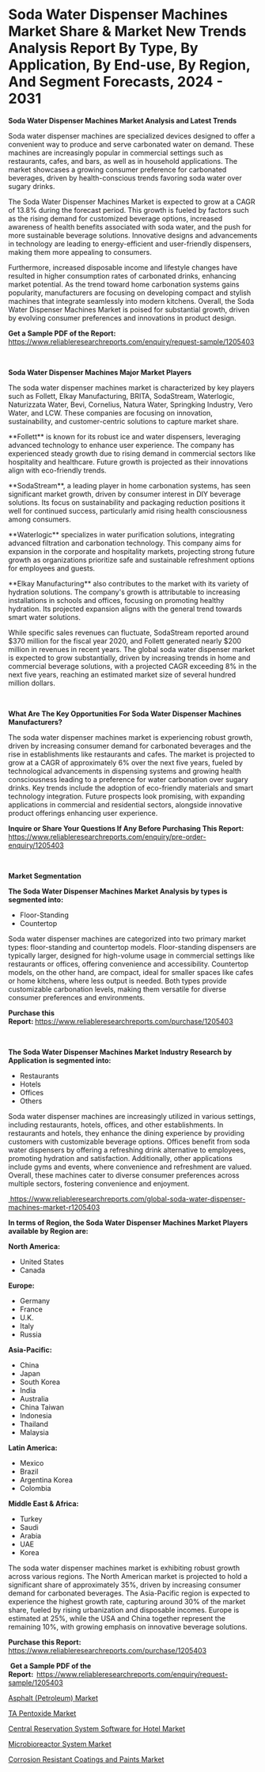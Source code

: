 <p><h1>Soda Water Dispenser Machines Market Share & Market New Trends Analysis Report By Type, By Application, By End-use, By Region, And Segment Forecasts, 2024 - 2031</h1></p><p><strong>Soda Water Dispenser Machines Market Analysis and Latest Trends</strong></p>
<p><p>Soda water dispenser machines are specialized devices designed to offer a convenient way to produce and serve carbonated water on demand. These machines are increasingly popular in commercial settings such as restaurants, cafes, and bars, as well as in household applications. The market showcases a growing consumer preference for carbonated beverages, driven by health-conscious trends favoring soda water over sugary drinks.</p><p>The Soda Water Dispenser Machines Market is expected to grow at a CAGR of 13.8% during the forecast period. This growth is fueled by factors such as the rising demand for customized beverage options, increased awareness of health benefits associated with soda water, and the push for more sustainable beverage solutions. Innovative designs and advancements in technology are leading to energy-efficient and user-friendly dispensers, making them more appealing to consumers. </p><p>Furthermore, increased disposable income and lifestyle changes have resulted in higher consumption rates of carbonated drinks, enhancing market potential. As the trend toward home carbonation systems gains popularity, manufacturers are focusing on developing compact and stylish machines that integrate seamlessly into modern kitchens. Overall, the Soda Water Dispenser Machines Market is poised for substantial growth, driven by evolving consumer preferences and innovations in product design.</p></p>
<p><strong>Get a Sample PDF of the Report:&nbsp;</strong> <a href="https://www.reliableresearchreports.com/enquiry/request-sample/1205403?utm_campaign=8&utm_medium=2&utm_source=Github&utm_content=ia&utm_term=31122024&utm_id=soda-water-dispenser-machines">https://www.reliableresearchreports.com/enquiry/request-sample/1205403</a></p>
<p>&nbsp;</p>
<p><strong>Soda Water Dispenser Machines Major Market Players</strong></p>
<p><p>The soda water dispenser machines market is characterized by key players such as Follett, Elkay Manufacturing, BRITA, SodaStream, Waterlogic, Naturizzata Water, Bevi, Cornelius, Natura Water, Springking Industry, Vero Water, and LCW. These companies are focusing on innovation, sustainability, and customer-centric solutions to capture market share.</p><p>**Follett** is known for its robust ice and water dispensers, leveraging advanced technology to enhance user experience. The company has experienced steady growth due to rising demand in commercial sectors like hospitality and healthcare. Future growth is projected as their innovations align with eco-friendly trends.</p><p>**SodaStream**, a leading player in home carbonation systems, has seen significant market growth, driven by consumer interest in DIY beverage solutions. Its focus on sustainability and packaging reduction positions it well for continued success, particularly amid rising health consciousness among consumers.</p><p>**Waterlogic** specializes in water purification solutions, integrating advanced filtration and carbonation technology. This company aims for expansion in the corporate and hospitality markets, projecting strong future growth as organizations prioritize safe and sustainable refreshment options for employees and guests.</p><p>**Elkay Manufacturing** also contributes to the market with its variety of hydration solutions. The company's growth is attributable to increasing installations in schools and offices, focusing on promoting healthy hydration. Its projected expansion aligns with the general trend towards smart water solutions.</p><p>While specific sales revenues can fluctuate, SodaStream reported around $370 million for the fiscal year 2020, and Follett generated nearly $200 million in revenues in recent years. The global soda water dispenser market is expected to grow substantially, driven by increasing trends in home and commercial beverage solutions, with a projected CAGR exceeding 8% in the next five years, reaching an estimated market size of several hundred million dollars.</p></p>
<p>&nbsp;</p>
<p><strong>What Are The Key Opportunities For Soda Water Dispenser Machines Manufacturers?</strong></p>
<p><p>The soda water dispenser machines market is experiencing robust growth, driven by increasing consumer demand for carbonated beverages and the rise in establishments like restaurants and cafes. The market is projected to grow at a CAGR of approximately 6% over the next five years, fueled by technological advancements in dispensing systems and growing health consciousness leading to a preference for water carbonation over sugary drinks. Key trends include the adoption of eco-friendly materials and smart technology integration. Future prospects look promising, with expanding applications in commercial and residential sectors, alongside innovative product offerings enhancing user experience.</p></p>
<p><strong>Inquire or Share Your Questions If Any Before Purchasing This Report:</strong> <a href="https://www.reliableresearchreports.com/enquiry/pre-order-enquiry/1205403?utm_campaign=8&utm_medium=2&utm_source=Github&utm_content=ia&utm_term=31122024&utm_id=soda-water-dispenser-machines">https://www.reliableresearchreports.com/enquiry/pre-order-enquiry/1205403</a></p>
<p>&nbsp;</p>
<p><strong>Market Segmentation</strong></p>
<p><strong>The Soda Water Dispenser Machines Market Analysis by types is segmented into:</strong></p>
<p><ul><li>Floor-Standing</li><li>Countertop</li></ul></p>
<p><p>Soda water dispenser machines are categorized into two primary market types: floor-standing and countertop models. Floor-standing dispensers are typically larger, designed for high-volume usage in commercial settings like restaurants or offices, offering convenience and accessibility. Countertop models, on the other hand, are compact, ideal for smaller spaces like cafes or home kitchens, where less output is needed. Both types provide customizable carbonation levels, making them versatile for diverse consumer preferences and environments.</p></p>
<p><strong>Purchase this Report:&nbsp;</strong><a href="https://www.reliableresearchreports.com/purchase/1205403?utm_campaign=8&utm_medium=2&utm_source=Github&utm_content=ia&utm_term=31122024&utm_id=soda-water-dispenser-machines">https://www.reliableresearchreports.com/purchase/1205403</a></p>
<p>&nbsp;</p>
<p><strong>The Soda Water Dispenser Machines Market Industry Research by Application is segmented into:</strong></p>
<p><ul><li>Restaurants</li><li>Hotels</li><li>Offices</li><li>Others</li></ul></p>
<p><p>Soda water dispenser machines are increasingly utilized in various settings, including restaurants, hotels, offices, and other establishments. In restaurants and hotels, they enhance the dining experience by providing customers with customizable beverage options. Offices benefit from soda water dispensers by offering a refreshing drink alternative to employees, promoting hydration and satisfaction. Additionally, other applications include gyms and events, where convenience and refreshment are valued. Overall, these machines cater to diverse consumer preferences across multiple sectors, fostering convenience and enjoyment.</p></p>
<p><a href="https://www.reliableresearchreports.com/global-soda-water-dispenser-machines-market-r1205403?utm_campaign=8&utm_medium=2&utm_source=Github&utm_content=ia&utm_term=31122024&utm_id=soda-water-dispenser-machines">&nbsp;https://www.reliableresearchreports.com/global-soda-water-dispenser-machines-market-r1205403</a></p>
<p><strong>In terms of Region, the Soda Water Dispenser Machines Market Players available by Region are:</strong></p>
<p>
    <p> <strong> North America: </strong>
        <ul>
            <li>United States</li>
            <li>Canada</li>
        </ul>
        </p> 
    <p> <strong> Europe: </strong>
        <ul>
            <li>Germany</li>
            <li>France</li>
            <li>U.K.</li>
            <li>Italy</li>
            <li>Russia</li>
        </ul>
        </p> 
    <p> <strong> Asia-Pacific: </strong>
        <ul>
            <li>China</li>
            <li>Japan</li>
            <li>South Korea</li>
            <li>India</li>
            <li>Australia</li>
            <li>China Taiwan</li>
            <li>Indonesia</li>
            <li>Thailand</li>
            <li>Malaysia</li>
        </ul>
        </p> 
    <p> <strong> Latin America: </strong>
        <ul>
            <li>Mexico</li>
            <li>Brazil</li>
            <li>Argentina Korea</li>
            <li>Colombia</li>
        </ul>
        </p> 
    <p> <strong> Middle East & Africa: </strong>
        <ul>
            <li>Turkey</li>
            <li>Saudi</li>
            <li>Arabia</li>
            <li>UAE</li>
            <li>Korea</li>
        </ul>
    </p>
    </p>
<p><p>The soda water dispenser machines market is exhibiting robust growth across various regions. The North American market is projected to hold a significant share of approximately 35%, driven by increasing consumer demand for carbonated beverages. The Asia-Pacific region is expected to experience the highest growth rate, capturing around 30% of the market share, fueled by rising urbanization and disposable incomes. Europe is estimated at 25%, while the USA and China together represent the remaining 10%, with growing emphasis on innovative beverage solutions.</p></p>
<p><strong>Purchase this Report: </strong><a href="https://www.reliableresearchreports.com/purchase/1205403?utm_campaign=8&utm_medium=2&utm_source=Github&utm_content=ia&utm_term=31122024&utm_id=soda-water-dispenser-machines">https://www.reliableresearchreports.com/purchase/1205403</a></p>
<p>&nbsp;<strong>Get a Sample PDF of the Report:&nbsp;&nbsp;</strong><a href="https://www.reliableresearchreports.com/enquiry/request-sample/1205403?utm_campaign=8&utm_medium=2&utm_source=Github&utm_content=ia&utm_term=31122024&utm_id=soda-water-dispenser-machines">https://www.reliableresearchreports.com/enquiry/request-sample/1205403</a></p>
<p><strong></strong></p>
<p><p><a href="https://github.com/wileonie19657/Market-Research-Report-List-1/blob/main/asphalt-petroleum-market.md?utm_campaign=8&utm_medium=2&utm_source=Github&utm_content=ia&utm_term=31122024&utm_id=soda-water-dispenser-machines">Asphalt (Petroleum) Market</a></p><p><a href="https://github.com/mcfred89/Market-Research-Report-List-1/blob/main/ta-pentoxide-market.md?utm_campaign=8&utm_medium=2&utm_source=Github&utm_content=ia&utm_term=31122024&utm_id=soda-water-dispenser-machines">TA Pentoxide Market</a></p><p><a href="https://github.com/toldenargelia86/Market-Research-Report-List-1/blob/main/central-reservation-system-software-for-hotel-market.md?utm_campaign=8&utm_medium=2&utm_source=Github&utm_content=ia&utm_term=31122024&utm_id=soda-water-dispenser-machines">Central Reservation System Software for Hotel Market</a></p><p><a href="https://github.com/bornergabrielle89/Market-Research-Report-List-1/blob/main/microbioreactor-system-market.md?utm_campaign=8&utm_medium=2&utm_source=Github&utm_content=ia&utm_term=31122024&utm_id=soda-water-dispenser-machines">Microbioreactor System Market</a></p><p><a href="https://github.com/comasnickie/Market-Research-Report-List-1/blob/main/corrosion-resistant-coatings-and-paints-market.md?utm_campaign=8&utm_medium=2&utm_source=Github&utm_content=ia&utm_term=31122024&utm_id=soda-water-dispenser-machines">Corrosion Resistant Coatings and Paints Market</a></p></p>
